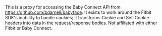 This is a proxy for accessing the Baby Connect API from https://github.com/bdarnell/babyface. It exists to work around the Fitbit SDK's inability to handle cookies; it transforms Cookie and Set-Cookie headers into data in the request/response bodies. Not affiliated with either Fitbit or Baby Connect. 